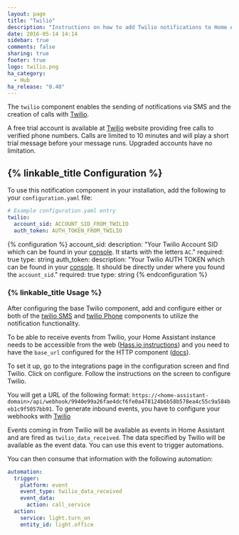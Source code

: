 ```yaml
---
layout: page
title: "Twilio"
description: "Instructions on how to add Twilio notifications to Home Assistant."
date: 2016-05-14 14:14
sidebar: true
comments: false
sharing: true
footer: true
logo: twilio.png
ha_category:
  - Hub
ha_release: "0.40"
---
```


The `twilio` component enables the sending of notifications via SMS and the creation of calls with [Twilio](https://twilio.com).

A free trial account is available at [Twilio](https://twilio.com) website providing free calls to verified phone numbers.
Calls are limited to 10 minutes and will play a short trial message before your message runs. Upgraded accounts have no limitation.

## {% linkable_title Configuration %}

To use this notification component in your installation, add the following to your `configuration.yaml` file:

```yaml
# Example configuration.yaml entry
twilio:
  account_sid: ACCOUNT_SID_FROM_TWILIO
  auth_token: AUTH_TOKEN_FROM_TWILIO
```

{% configuration %}
account_sid:
  description: "Your Twilio Account SID which can be found in your [console](https://www.twilio.com/console). It starts with the letters `AC`."
  required: true
  type: string
auth_token:
  description: "Your Twilio AUTH TOKEN which can be found in your [console](https://www.twilio.com/console). It should be directly under where you found the `account_sid`."
  required: true
  type: string
{% endconfiguration %}

### {% linkable_title Usage %}

After configuring the base Twilio component, add and configure either or both of the [twilio SMS](/components/notify.twilio_sms/) and [twilio Phone](/components/notify.twilio_call) components to utilize the notification functionality.

To be able to receive events from Twilio, your Home Assistant instance needs to be accessible from the web ([Hass.io instructions](/addons/duckdns/)) and you need to have the `base_url` configured for the HTTP component ([docs](/components/http/#base_url)).

To set it up, go to the integrations page in the configuration screen and find Twilio. Click on configure. Follow the instructions on the screen to configure Twilio.

You will get a URL of the following format: `https://<home-assistant-domain>/api/webhook/9940e99a26fae4dcf6fe0a478124b6b58b578ea4c55c9a584beb1c9f5057bb91`. To generate inbound events, you have to configure your webhooks with [Twilio](https://www.twilio.com/docs/glossary/what-is-a-webhook)

Events coming in from Twilio will be available as events in Home Assistant and are fired as `twilio_data_received`. The data specified by Twilio will be available as the event data. You can use this event to trigger automations.

You can then consume that information with the following automation:

```yaml
automation:
  trigger:
    platform: event
    event_type: twilio_data_received
    event_data:
      action: call_service
  action:
    service: light.turn_on
    entity_id: light.office
```
